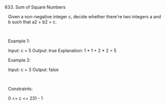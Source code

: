 633. Sum of Square Numbers

Given a non-negative integer c, decide whether there're two integers a and b such that a2 + b2 = c.

 

Example 1:

Input: c = 5
Output: true
Explanation: 1 * 1 + 2 * 2 = 5


Example 2:

Input: c = 3
Output: false


 

Constraints:

0 <= c <= 231 - 1